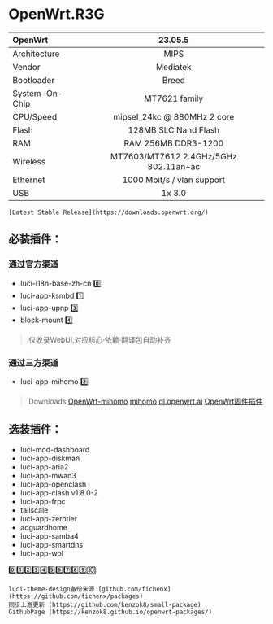 # OpenWrt.R3G
| OpenWrt | 23.05.5 |
| :------------ |:---------------:|
Architecture|MIPS
Vendor|Mediatek
Bootloader|Breed
System-On-Chip|MT7621 family
CPU/Speed|mipsel_24kc @ 880MHz 2 core
Flash|128MB SLC Nand Flash
RAM|RAM 256MB DDR3-1200
Wireless|MT7603/MT7612 2.4GHz/5GHz 802.11an+ac
Ethernet|1000 Mbit/s / vlan support
USB|1x 3.0

```
[Latest Stable Release](https://downloads.openwrt.org/)
```

## 必装插件：
### 通过官方渠道

* luci-i18n-base-zh-cn 0️⃣
* luci-app-ksmbd 1️⃣
* luci-app-upnp 3️⃣
* block-mount 4️⃣

> 仅收录WebUI,对应核心·依赖·翻译包自动补齐

### 通过三方渠道
* luci-app-mihomo 2️⃣

> Downloads
> [OpenWrt-mihomo](https://github.com/morytyann/OpenWrt-mihomo)
> [mihomo](https://github.com/MetaCubeX/mihomo)
> [dl.openwrt.ai](https://dl.openwrt.ai/packages-24.10/mipsel_24kc/kiddin9/luci-app-mihomo_25.338.56456~437f166_all.ipk)
> [OpenWrt固件插件](https://dllkids.xyz/packages/mipsel_24kc/)

## 选装插件：

* luci-mod-dashboard
* luci-app-diskman
* luci-app-aria2
* luci-app-mwan3
* luci-app-openclash
* luci-app-clash v1.8.0-2
* luci-app-frpc
* tailscale
* luci-app-zerotier
* adguardhome
* luci-app-samba4
* luci-app-smartdns
* luci-app-wol

0️⃣1️⃣2️⃣3️⃣4️⃣5️⃣6️⃣7️⃣8️⃣9️⃣🔟

```
luci-theme-design备份来源 [github.com/fichenx](https://github.com/fichenx/packages)
同步上游更新 (https://github.com/kenzok8/small-package)
GithubPage (https://kenzok8.github.io/openwrt-packages/)
```
